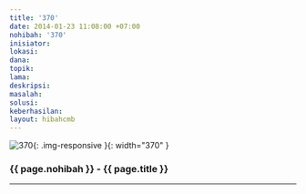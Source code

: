 ```yaml
---
title: '370'
date: 2014-01-23 11:08:00 +07:00
nohibah: '370'
inisiator:
lokasi:
dana:
topik:
lama:
deskripsi:
masalah:
solusi:
keberhasilan:
layout: hibahcmb
---
```


![370](/static/img/hibahcmb/370.png){: .img-responsive }{: width="370" }

### {{ page.nohibah }} - {{ page.title }}

---
